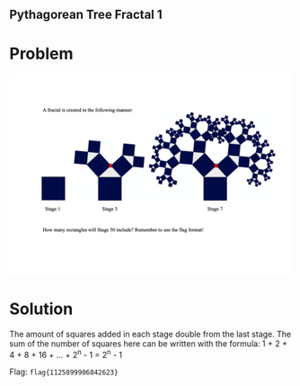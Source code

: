 ## Pythagorean Tree Fractal 1
# Problem
![Pythagorean Tree Fractal 1](./images/Pythagorean_Tree_Fractal.png)
# Solution
The amount of squares added in each stage double from the last stage. The sum of the number of squares here can be written with the formula:
1 + 2 + 4 + 8 + 16 + … + 2<sup>n</sup> - 1 = 2<sup>n</sup> - 1

Flag: `flag{1125899906842623}`
